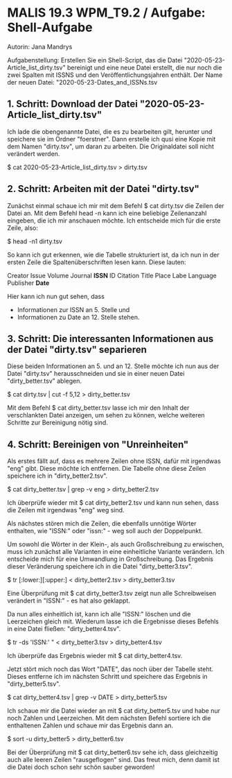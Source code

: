 # MALIS 19.3 WPM_T9.2 / Aufgabe: Shell-Aufgabe

Autorin: Jana Mandrys

Aufgabenstellung:
Erstellen Sie ein Shell-Script, das die Datei "2020-05-23-Article_list_dirty.tsv" bereinigt und eine neue Datei erstellt, die nur noch die zwei Spalten mit ISSNS und den Veröffentlichungsjahren enthält.
Der Name der neuen Datei: "2020-05-23-Dates_and_ISSNs.tsv


## 1. Schritt: Download der Datei "2020-05-23-Article_list_dirty.tsv"

Ich lade die obengenannte Datei, die es zu bearbeiten gilt, herunter und speichere sie im Ordner "foerstner".
Dann erstelle ich qusi eine Kopie mit dem Namen "dirty.tsv", um daran zu arbeiten. Die Originaldatei soll nicht verändert werden.

$ cat 2020-05-23-Article_list_dirty.tsv > dirty.tsv

## 2. Schritt: Arbeiten mit der Datei "dirty.tsv"

Zunächst einmal schaue ich mir mit dem Befehl $ cat dirty.tsv die Zeilen der Datei an.
Mit dem Befehl head -n kann ich eine beliebige Zeilenanzahl eingeben, die ich mir anschauen möchte. Ich entscheide mich für die erste Zeile, also:

$ head -n1 dirty.tsv

So kann ich gut erkennen, wie die Tabelle strukturiert ist, da ich nun in der ersten Zeile die Spaltenüberschriften lesen kann.
Diese lauten:

Creator
Issue
Volume
Journal
**ISSN**
ID
Citation
Title
Place
Labe
Language
Publisher
**Date**

Hier kann ich nun gut sehen, dass 
- Informationen zur ISSN an 5. Stelle und
- Informationen zu Date an 12. Stelle stehen.

## 3. Schritt: Die interessanten Informationen aus der Datei "dirty.tsv" separieren

Diese beiden Informationen an 5. und an 12. Stelle möchte ich nun aus der Datei "dirty.tsv" herausschneiden und sie in einer neuen Datei "dirty_better.tsv" ablegen.

$ cat dirty.tsv | cut -f 5,12 > dirty_better.tsv

Mit dem Befehl $ cat dirty_better.tsv lasse ich mir den Inhalt der verschlankten Datei anzeigen, um sehen zu können, welche weiteren Schritte zur Bereinigung nötig sind.

## 4. Schritt: Bereinigen von "Unreinheiten"

Als erstes fällt auf, dass es mehrere Zeilen ohne ISSN, dafür mit irgendwas "eng" gibt. Diese möchte ich entfernen. Die Tabelle ohne diese Zeilen speichere ich in "dirty_better2.tsv".

$ cat dirty_better.tsv | grep -v eng > dirty_better2.tsv

Ich überprüfe wieder mit $ cat dirty_better2.tsv und kann nun sehen, dass die Zeilen mit irgendwas "eng" weg sind.


Als nächstes stören mich die Zeilen, die ebenfalls unnötige Wörter enthalten, wie "ISSN:" oder "issn:" - weg soll auch der Doppelpunkt.

Um sowohl die Wörter in der Klein-, als auch Großschreibung zu erwischen, muss ich zunächst alle Varianten in eine einheitliche Variante verändern. Ich entscheide mich für eine Umwandlung in Großschreibung.
Das Ergebnis dieser Veränderung speichere ich in die Datei "dirty_better3.tsv".

$ tr \[:lower:]\[:upper:] < dirty_better2.tsv > dirty_better3.tsv

Eine Überprüfung mit $ cat dirty_better3.tsv zeigt nun alle Schreibweisen verändert in "ISSN:" - es hat also geklappt.


Da nun alles einheitlich ist, kann ich alle "ISSN:" löschen und die Leerzeichen gleich mit.
Wiederum lasse ich die Ergebnisse dieses Befehls in eine Datei fließen: "dirty_better4.tsv".

$ tr -ds 'ISSN:' " < dirty_better3.tsv > dirty_better4.tsv

Ich überprüfe das Ergebnis wieder mit $ cat dirty_better4.tsv.


Jetzt stört mich noch das Wort "DATE", das noch über der Tabelle steht. Dieses entferne ich im nächsten Schritt und speichere das Ergebnis in "dirty_better5.tsv".

$ cat dirty_better4.tsv | grep -v DATE > dirty_better5.tsv
 
Ich schaue mir die Datei wieder an mit $ cat dirty_better5.tsv und habe nur noch Zahlen und Leerzeichen. 
Mit dem nächsten Befehl sortiere ich die enthaltenen Zahlen und schaue mir das Ergebnis dann an.

$ sort -u dirty_better5 > dirty_better6.tsv

Bei der Überprüfung mit $ cat dirty_better6.tsv sehe ich, dass gleichzeitig auch alle leeren Zeilen "rausgeflogen" sind. Das freut mich, denn damit ist die Datei doch schon sehr schön sauber geworden! 

